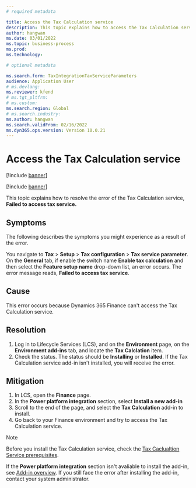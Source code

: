 ```yaml
---
# required metadata 

title: Access the Tax Calculation service
description: This topic explains how to access the Tax Calculation service. 
author: hangwan
ms.date: 03/01/2022
ms.topic: business-process 
ms.prod:  
ms.technology:  

# optional metadata 

ms.search.form: TaxIntegrationTaxServiceParameters   
audience: Application User 
# ms.devlang:  
ms.reviewer: kfend
# ms.tgt_pltfrm:  
# ms.custom:  
ms.search.region: Global
# ms.search.industry: 
ms.author: hangwan
ms.search.validFrom: 02/16/2022
ms.dyn365.ops.version: Version 10.0.21 
---
```


# Access the Tax Calculation service

[!include [banner](../includes/banner.md)]

[!include [banner](../includes/preview-banner.md)]

This topic explains how to resolve the error of the Tax Calculation service, **Failed to access tax service.**


## Symptoms

The following describes the symptoms you might experience as a result of the error.

You navigate to **Tax** > **Setup** > **Tax configuration** > **Tax service parameter**. On the **General** tab, if enable the switch name **Enable tax calculation** and then select the **Feature setup name**  drop-down list, an error occurs. The error message reads, **Failed to access tax service**. 

## Cause

This error occurs because Dynamics 365 Finance can't access the Tax Calculation service.

## Resolution 

1. Log in to Lifecycle Services (LCS), and on the **Environment** page, on the **Environment add-ins** tab, and locate the **Tax Calclation** item.
2. Check the status. The status should be **Installing** or **Installed**. If the Tax Calculation service add-in isn't installed, you will receive the error.

## Mitigation

1. In LCS, open the **Finance** page.
2. In the **Power platform integration** section, select **Install a new add-in**
3. Scroll to the end of the page, and select the **Tax Calculation** add-in to install.
4. Go back to your Finance environment and try to access the Tax Calculation service.

> [!NOTE]
> Before you install the Tax Calculation service, check the [Tax Caclualtion Service prerequisites](global-get-started-with-tax-calculation-service.md#prerequisites).
> 
> If the **Power platform integration** section isn't avaliable to install the add-in, see [Add-in overview](../../fin-ops-core/dev-itpro/power-platform/add-ins-overview.md). If you still face the error after installing the add-in, contact your system administrator.

